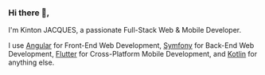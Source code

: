 ### Hi there 👋,
I'm Kinton JACQUES, a passionate Full-Stack Web & Mobile Developer.

I use [Angular](https://angular.io/) for Front-End Web Development,
[Symfony](https://symfony.com/) for Back-End Web Development,
[Flutter](https://flutter.dev/) for Cross-Platform Mobile Development,
and [Kotlin](https://kotlinlang.org/) for anything else.

<!--
**KintonJACQUES/KintonJACQUES** is a ✨ _special_ ✨ repository because its `README.md` (this file) appears on your GitHub profile.

Here are some ideas to get you started:

- 🔭 I’m currently working on ...
- 🌱 I’m currently learning ...
- 👯 I’m looking to collaborate on ...
- 🤔 I’m looking for help with ...
- 💬 Ask me about ...
- 📫 How to reach me: ...
- 😄 Pronouns: ...
- ⚡ Fun fact: ...
-->
